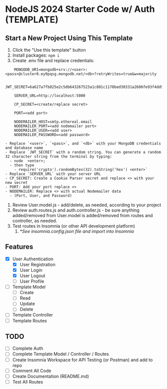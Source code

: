 # NodeJS 2024 Starter Code w/ Auth (TEMPLATE)

## Start a New Project Using This Template

1. Click the "Use this template" button
2. Install packages: `npm i`
3. Create .env file and replace credentials:

```.env
    MONGODB_URI=mongodb+srv://<user>:<pass>@cluster0.ey9pqsg.mongodb.net/<db>?retryWrites=true&w=majority

    JWT_SECRET=6a627a7fb025e2c5db643267523a1c801c1178bed30331a2606fe93f4dd9aa7b

    SERVER_URL=http://localhost:5000

    CP_SECRET=<create/replace secret>

    PORT=<add port>

    NODEMAILER_HOST=smtp.ethereal.email
    NODEMAILER_PORT=<add nodemailer port>
    NODEMAILER_USER=<add user>
    NODEMAILER_PASSWORD=<add password>
```

    - Replace `<user>`, `<pass>`, and `<db>` with your MongoDB credentials and database name
    - Replace `JWT_SECRET` with a random string. You can generate a random 32 character string from the terminal by typing:
      - node  <enter>;
      - then type
        - require('crypto').randomBytes(32).toString('hex') <enter>`
    - Replace `SERVER_URL` with your server URL
    - CP_SECRET: Create a Cookie Parser secret and replace <> with your new secret
    - PORT: Add your port replace <>
    - NODEMAILER: Replace <> with actual Nodemailer data
      - (Port, User, and Password)

1. Review User.model.js - add/delete, as needed, according to your project
2. Review auth.routes.js and auth.controller.js - be sure anything added/removed from User.model is added/removed from routes and controller, as needed.
3. Test routes in Insomnia (or other API development platform)
    1. \*_See insomnia.config.json file and import into Insomnia_

## Features

-   [x] User Authentication
    -   [x] User Registration
    -   [x] User Login
    -   [x] User Logout
    -   [ ] User Profile
-   [ ] Template Model
    -   [ ] Create
    -   [ ] Read
    -   [ ] Update
    -   [ ] Delete
-   [ ] Template Controller
-   [ ] Template Routes

## TODO

-   [ ] Complete Auth
-   [ ] Complete Template Model / Controller / Routes
-   [ ] Create Insomnia Workspace for API Testing (or Postman) and add to repo
-   [ ] Comment All Code
-   [ ] Create Documentation (README.md)
-   [ ] Test All Routes
